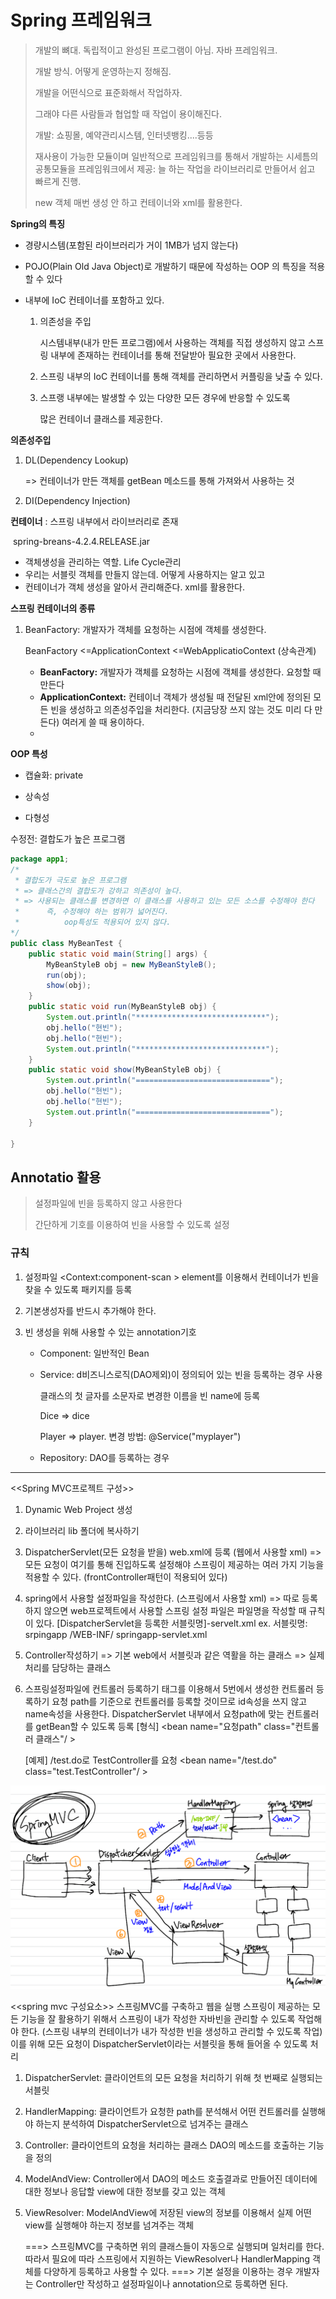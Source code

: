 # Spring 프레임워크

> 개발의 뼈대. 독립적이고 완성된 프로그램이 아님. 자바 프레임워크. 
>
> 개발 방식. 어떻게 운영하는지 정해짐.
>
> 개발을 어떤식으로 표준화해서 작업하자.
>
> 그래야 다른 사람들과 협업할 때 작업이 용이해진다.
>
> 개발: 쇼핑몰, 예약관리시스템, 인터넷뱅킹....등등
>
> 재사용이 가능한 모듈이며 일반적으로 프레임워크를 통해서 개발하는 시세틈의 공통모듈을 프레임워크에서 제공: 늘 하는 작업을 라이브러리로 만들어서 쉽고 빠르게 진행.
>
> new 객체 매번 생성 안 하고 컨테이너와 xml를 활용한다.

**Spring의 특징**

- 경량시스템(포함된 라이브러리가 거이 1MB가 넘지 않는다)

- POJO(Plain Old Java Object)로 개발하기 때문에 작성하는 OOP 의 특징을 적용할 수 있다

- 내부에 IoC 컨테이너를 포함하고 있다.

  1. 의존성을 주입

     시스템내부(내가 만든 프로그램)에서 사용하는 객체를 직접 생성하지 않고 스프링 내부에 존재하는 컨테이너를 통해 전달받아 필요한 곳에서 사용한다.

  2. 스프링 내부의 IoC 컨테이너를 통해 객체를 관리하면서 커플링을 낮출 수 있다.

  3. 스프랭 내부에는 발생할 수 있는 다양한 모든 경우에 반응할 수 있도록

     많은 컨테이너 클래스를 제공한다.

**의존성주입**

1. DL(Dependency Lookup)

   => 컨테이너가 만든 객체를 getBean 메소드를 통해 가져와서 사용하는 것

2. DI(Dependency Injection)

**컨테이너** : 스프링 내부에서 라이브러리로 존재

​	spring-breans-4.2.4.RELEASE.jar

- 객체생성을 관리하는 역할. Life Cycle관리
- 우리는 서블릿 객체를 만들지 않는데. 어떻게 사용하지는 알고 있고
- 컨테이너가 객체 생성을 알아서 관리해준다. xml를 활용한다.



**스프링 컨테이너의 종류**

1. BeanFactory: 개발자가 객체를 요청하는 시점에 객체를 생성한다.

   BeanFactory <=ApplicationContext <=WebApplicatioContext (상속관계)

   - **BeanFactory:** 개발자가 객체를 요청하는 시점에 객체를 생성한다. 요청할 때 만든다
   -  **ApplicationContext:** 컨테이너 객체가 생성될 때 전달된 xml안에 정의된 모든 빈을 생성하고 의존성주입을 처리한다. (지금당장 쓰지 않는 것도 미리 다 만든다) 여러게 쓸 때 용이하다.
   - 

   





**OOP 특성**

- 캡슐화: private

- 상속성

- 다형성



수정전: 결합도가 높은 프로그램

```java
package app1;
/*
 * 결합도가 극도로 높은 프로그램
 * => 클래스간의 결합도가 강하고 의존성이 높다.
 * => 사용되는 클래스를 변경하면 이 클래스를 사용하고 있는 모든 소스를 수정해야 한다
 * 		즉, 수정해야 하는 범위가 넓어진다.
 * 			oop특성도 적용되어 있지 않다.
*/
public class MyBeanTest {
	public static void main(String[] args) {
		MyBeanStyleB obj = new MyBeanStyleB();
		run(obj);
		show(obj);
	}
	public static void run(MyBeanStyleB obj) {
		System.out.println("*****************************");
		obj.hello("현빈");
		obj.hello("현빈");
		System.out.println("*****************************");
	}
	public static void show(MyBeanStyleB obj) {
		System.out.println("==============================");
		obj.hello("현빈");
		obj.hello("현빈");
		System.out.println("==============================");
	}

}
```

## Annotatio 활용

> 설정파일에 빈을 등록하지 않고 사용한다
>
> 간단하게 기호를 이용하여 빈을 사용할 수 있도록 설정

### 규칙

1. 설정파일 <Context:component-scan > element를 이용해서 컨테이너가 빈을 찾을 수 있도록 패키지를 등록

2. 기본생성자를 반드시 추가해야 한다.

3. 빈 생성을 위해 사용할 수 있는 annotation기호

   - Component: 일반적인 Bean

   - Service: d비즈니스로직(DAO제외)이 정의되어 있는 빈을 등록하는 경우 사용

     클래스의 첫 글자를 소문자로 변경한 이름을 빈 name에 등록

     Dice => dice

     Player => player. 변경 방법: @Service("myplayer")

   - Repository: DAO를 등록하는 경우

---

<<Spring MVC프로젝트 구성>>
1. Dynamic Web Project 생성
2. 라이브러리 lib 폴더에 복사하기
3. DispatcherServlet(모든 요청을 받을) web.xml에 등록 (웹에서 사용할 xml)
	=> 모든 요청이 여기를 통해 진입하도록 설정해야 스프링이 제공하는 여러 가지 기능을 적용할 수 있다.
		(frontController패턴이 적용되어 있다)
4. spring에서 사용할 설정파일을 작성한다. (스프링에서 사용할 xml)
	=> 따로 등록하지 않으면 web프로젝트에서 사용할 스프링 설정 파일은 파일명을 작성할 때 규칙이 있다.
		[DispatcherServlet을 등록한 서블릿명]-servelt.xml
		ex. 서블릿명: srpingapp
			/WEB-INF/
				springapp-servlet.xml
5. Controller작성하기
	=> 기본 web에서 서블릿과 같은 역활을 하는 클래스
	=> 실제 처리를 담당하는 클래스
6. 스프링설정파일에 컨트롤러 등록하기
	<bean> 태그를 이용해서 5번에서 생성한 컨트롤러 등록하기
	요청 path를 기준으로 컨트롤러를 등록할 것이므로 id속성을 쓰지 않고 name속성을 사용한다.
	DispatcherServlet 내부에서 요청path에 맞는 컨트롤러를 getBean할 수 있도록 등록
	[형식]
		<bean name="요청path" class="컨트롤러 클래스"/ >
		
	[예제]
		/test.do로 TestController를 요청
		<bean name="/test.do" class="test.TestController"/ >



![image-20200128185728026](images/image-20200128185728026.png)

<<spring mvc 구성요소>>
스프링MVC를 구축하고 웹을 실행
스프링이 제공하는 모든 기능을 잘 활용하기 위해서 스프링이 내가 작성한 자바빈을 관리할 수 있도록 작업해야 한다.
(스프링 내부의 컨테이너가 내가 작성한 빈을 생성하고 관리할 수 있도록 작업)
이를 위해 모든 요청이  DispatcherServlet이라는 서블릿을 통해 들어올 수 있도록 처리

1. DispatcherServlet: 클라이언트의 모든 요청을 처리하기 위해 첫 번째로 실행되는 서블릿
2. HandlerMapping: 클라이언트가 요청한 path를 분석해서 어떤 컨트롤러를 실행해야 하는지 분석하여
					DispatcherServlet으로 넘겨주는 클래스
3. Controller: 클라이언트의  요청을 처리하는 클래스
				DAO의 메소드를 호출하는 기능을 정의
4. ModelAndView: Controller에서 DAO의 메소드 호출결과로 만들어진 데이터에 대한
				정보나 응답할 view에 대한 정보를 갖고 있는 객체
5. ViewResolver: ModelAndView에 저장된 view의 정보를 이용해서
				실제 어떤 view를 실행해야 하는지 정보를 넘겨주는 객체
				
	===> 스프링MVC를 구축하면 위의 클래스들이 자동으로 실행되며 일처리를 한다.
		따라서 필요에 따라 스프링에서 지원하는
		ViewResolver나 HandlerMapping 객체를 다양하게 등록하고 사용할 수 있다.
	===> 기본 설정을 이용하는 경우 개발자는 Controller만 작성하고 설정파일이나
		annotation으로 등록하면 된다. 
		
		
		
		
		
		
		
		
		
		
		
		
		